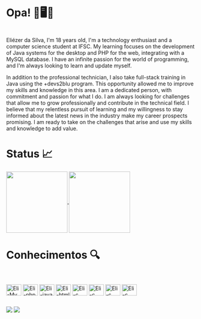 # Opa! 👋🖥️🎸

<br>
Eliézer da Silva, I'm 18 years old, I'm a technology enthusiast and a computer science student at IFSC. My learning focuses on the development of Java systems for the desktop and PHP for the web, integrating with a MySQL database. I have an infinite passion for the world of programming, and I'm always looking to learn and update myself.

In addition to the professional technician, I also take full-stack training in Java using the +devs2blu program. This opportunity allowed me to improve my skills and knowledge in this area.
I am a dedicated person, with commitment and passion for what I do. I am always looking for challenges that allow me to grow professionally and contribute in the technical field. I believe that my relentless pursuit of learning and my willingness to stay informed about the latest news in the industry make my career prospects promising. I am ready to take on the challenges that arise and use my skills and knowledge to add value.


# Status 📈

  <a href="https://github.com/eliezerdasilva"> 
  <img height="163em" align="center"  src="https://github-readme-stats.vercel.app/api?username=eliezerdasilva&theme=highcontrast&show_icons=true"/>
  <img  height="163em" align="center" height:100vh src="https://github-readme-stats-sigma-five.vercel.app/api/top-langs/?username=eliezerdasilva&theme=highcontrast&line_height=40&hide=css"/> 
</a>

   
# Conhecimentos 🔍
<br>

<p><img align="center" alt="Eli-My" height="30" width="40" src="https://cdn.jsdelivr.net/gh/devicons/devicon/icons/mysql/mysql-original.svg" >
<img align="center" alt="Eli-php" height="30" width="40" src="https://cdn.jsdelivr.net/gh/devicons/devicon/icons/php/php-original.svg" >
<img align="center" alt="Eli-java" height="30" width="40" src="https://cdn.jsdelivr.net/gh/devicons/devicon/icons/java/java-original.svg" >
<img align="center" alt="Eli-html" height="30" width="40" src="https://cdn.jsdelivr.net/gh/devicons/devicon/icons/html5/html5-original.svg" >
<img align="center" alt="Eli-c" height="30" width="40" src="https://cdn.jsdelivr.net/gh/devicons/devicon/icons/c/c-original.svg" >
<img align="center" alt="Eli-c" height="30" width="40" src="https://cdn.jsdelivr.net/gh/devicons/devicon/icons/css3/css3-original-wordmark.svg" />
<img align="center" alt="Eli-c" height="30" width="40" src="https://cdn.jsdelivr.net/gh/devicons/devicon/icons/git/git-original.svg" />
  <img align="center" alt="Eli-c" height="30" width="40" src="https://cdn.jsdelivr.net/npm/simple-icons@3.13.0/icons/postgresql.svg" />


          


</p>

 ##
<div> 
 <p>
  <img align="center" href="https://www.instagram.com/3liezer_li/" target="_blank"><img src="https://img.shields.io/badge/-Instagram-%23E4405F?style=for-the-badge&logo=instagram&logoColor=white" target="_blank">
  <img align="center"  href="https://www.linkedin.com/in/eli%C3%A9zer-silva-835b45242/" target="_blank"><img src="https://img.shields.io/badge/-LinkedIn-%230077B5?style=for-the-badge&logo=linkedin&logoColor=white" target="_blank"></a> 
 </p>
  

  </div>
